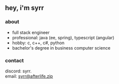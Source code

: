 ## hey, i'm syrr
### about
- full stack engineer
- professional: java (ee, spring), typescript (angular)
- hobby: c, c++, c#, python
- bachelor's degree in business computer science

### contact
discord: syrr.\
email: syrr@afterlife.zip
